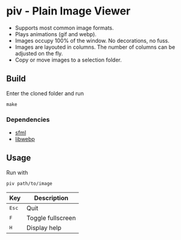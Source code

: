 # piv - Plain Image Viewer

* Supports most common image formats.
* Plays animations (gif and webp).
* Images occupy 100% of the window. No decorations, no fuss.
* Images are layouted in columns. The number of columns can be adjusted on the
  fly.
* Copy or move images to a selection folder.

## Build

Enter the cloned folder and run
```
make
```

### Dependencies

* [sfml](https://www.sfml-dev.org)
* [libwebp](https://developers.google.com/speed/webp)

## Usage

Run with
```
piv path/to/image
```

Key | Description
--- | ---
<kbd>Esc</kbd> | Quit
<kbd>F</kbd> | Toggle fullscreen
<kbd>H</kbd> | Display help
